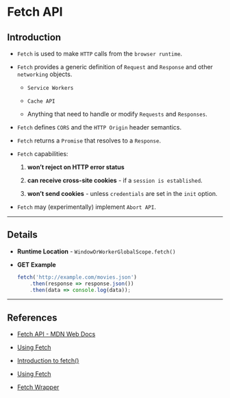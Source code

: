 # Fetch API

## Introduction

* `Fetch` is used to make `HTTP` calls from the `browser runtime`.

* `Fetch` provides a generic definition of `Request` and `Response` and other `networking` objects.

    * `Service Workers`

    * `Cache API`
    
    * Anything that need to handle or modify `Requests` and `Responses`.

* `Fetch` defines `CORS` and the `HTTP Origin` header semantics.

* `Fetch` returns a `Promise` that resolves to a `Response`.

* `Fetch` capabilities:

    1. __won’t reject on HTTP error status__

    2. __can receive cross-site cookies__ - if a `session is established`.

    3. __won’t send cookies__ - unless `credentials` are set in the `init` option.

* `Fetch` may (experimentally) implement `Abort API`.

---

## Details

* __Runtime Location__ - `WindowOrWorkerGlobalScope.fetch()`

* __GET Example__

    ```js
    fetch('http://example.com/movies.json')
        .then(response => response.json())
        .then(data => console.log(data));
    ```

---

## References

* [Fetch API - MDN Web Docs](https://developer.mozilla.org/en-US/docs/Web/API/Fetch_API)

* [Using Fetch](https://developer.mozilla.org/en-US/docs/Web/API/Fetch_API/Using_Fetch)

* [Introduction to fetch()](https://developers.google.com/web/updates/2015/03/introduction-to-fetch)

* [Using Fetch](https://css-tricks.com/using-fetch/)

* [Fetch Wrapper](https://www.giacomocerquone.com/blog/fetch-wrapper)